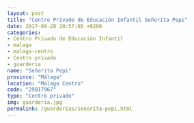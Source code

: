 ```yaml
---
layout: post
title: "Centro Privado de Educación Infantil Señorita Pepi"
date: 2017-09-20 20:57:05 +0200
categories:
- Centro Privado de Educación Infantil
- malaga
- malaga-centro
- Centro privado
- guarderia
name: "Señorita Pepi"
province: "Málaga"
location: "Malaga Centro"
code: "29017967"
type: "Centro privado"
img: guarderia.jpg
permalink: /guarderias/senorita-pepi.html
---
```

